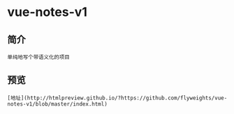 # vue-notes-v1
## 简介
    单纯地写个带语义化的项目
## 预览
    [地址](http://htmlpreview.github.io/?https://github.com/flyweights/vue-notes-v1/blob/master/index.html)